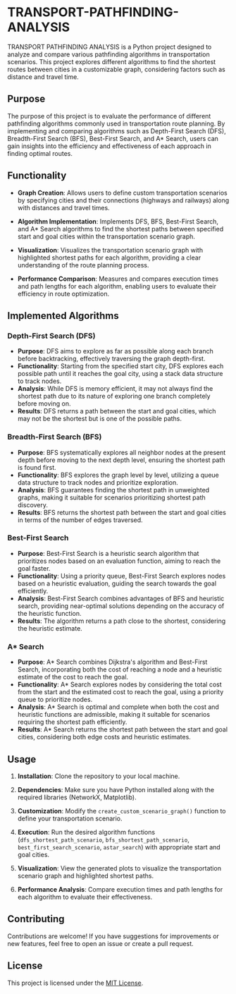 # TRANSPORT-PATHFINDING-ANALYSIS

TRANSPORT PATHFINDING ANALYSIS is a Python project designed to analyze and compare various pathfinding algorithms in transportation scenarios. This project explores different algorithms to find the shortest routes between cities in a customizable graph, considering factors such as distance and travel time.

## Purpose

The purpose of this project is to evaluate the performance of different pathfinding algorithms commonly used in transportation route planning. By implementing and comparing algorithms such as Depth-First Search (DFS), Breadth-First Search (BFS), Best-First Search, and A* Search, users can gain insights into the efficiency and effectiveness of each approach in finding optimal routes.

## Functionality

- **Graph Creation**: Allows users to define custom transportation scenarios by specifying cities and their connections (highways and railways) along with distances and travel times.
  
- **Algorithm Implementation**: Implements DFS, BFS, Best-First Search, and A* Search algorithms to find the shortest paths between specified start and goal cities within the transportation scenario graph.

- **Visualization**: Visualizes the transportation scenario graph with highlighted shortest paths for each algorithm, providing a clear understanding of the route planning process.

- **Performance Comparison**: Measures and compares execution times and path lengths for each algorithm, enabling users to evaluate their efficiency in route optimization.

## Implemented Algorithms

### Depth-First Search (DFS)
- **Purpose**: DFS aims to explore as far as possible along each branch before backtracking, effectively traversing the graph depth-first.
- **Functionality**: Starting from the specified start city, DFS explores each possible path until it reaches the goal city, using a stack data structure to track nodes.
- **Analysis**: While DFS is memory efficient, it may not always find the shortest path due to its nature of exploring one branch completely before moving on.
- **Results**: DFS returns a path between the start and goal cities, which may not be the shortest but is one of the possible paths.

### Breadth-First Search (BFS)
- **Purpose**: BFS systematically explores all neighbor nodes at the present depth before moving to the next depth level, ensuring the shortest path is found first.
- **Functionality**: BFS explores the graph level by level, utilizing a queue data structure to track nodes and prioritize exploration.
- **Analysis**: BFS guarantees finding the shortest path in unweighted graphs, making it suitable for scenarios prioritizing shortest path discovery.
- **Results**: BFS returns the shortest path between the start and goal cities in terms of the number of edges traversed.

### Best-First Search
- **Purpose**: Best-First Search is a heuristic search algorithm that prioritizes nodes based on an evaluation function, aiming to reach the goal faster.
- **Functionality**: Using a priority queue, Best-First Search explores nodes based on a heuristic evaluation, guiding the search towards the goal efficiently.
- **Analysis**: Best-First Search combines advantages of BFS and heuristic search, providing near-optimal solutions depending on the accuracy of the heuristic function.
- **Results**: The algorithm returns a path close to the shortest, considering the heuristic estimate.

### A* Search
- **Purpose**: A* Search combines Dijkstra's algorithm and Best-First Search, incorporating both the cost of reaching a node and a heuristic estimate of the cost to reach the goal.
- **Functionality**: A* Search explores nodes by considering the total cost from the start and the estimated cost to reach the goal, using a priority queue to prioritize nodes.
- **Analysis**: A* Search is optimal and complete when both the cost and heuristic functions are admissible, making it suitable for scenarios requiring the shortest path efficiently.
- **Results**: A* Search returns the shortest path between the start and goal cities, considering both edge costs and heuristic estimates.

## Usage

1. **Installation**: Clone the repository to your local machine.

2. **Dependencies**: Make sure you have Python installed along with the required libraries (NetworkX, Matplotlib).

3. **Customization**: Modify the `create_custom_scenario_graph()` function to define your transportation scenario.

4. **Execution**: Run the desired algorithm functions (`dfs_shortest_path_scenario`, `bfs_shortest_path_scenario`, `best_first_search_scenario`, `astar_search`) with appropriate start and goal cities.

5. **Visualization**: View the generated plots to visualize the transportation scenario graph and highlighted shortest paths.

6. **Performance Analysis**: Compare execution times and path lengths for each algorithm to evaluate their effectiveness.

## Contributing

Contributions are welcome! If you have suggestions for improvements or new features, feel free to open an issue or create a pull request.

## License

This project is licensed under the [MIT License](LICENSE).


